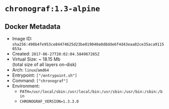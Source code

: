 # `chronograf:1.3-alpine`

## Docker Metadata

- Image ID: `sha256:498b4fe953ce84474625d23be019040a0d8dde6f4d43eaa02ce35aca9115053a`
- Created: `2017-06-27T20:02:04.584967265Z`
- Virtual Size: ~ 18.15 Mb  
  (total size of all layers on-disk)
- Arch: `linux`/`amd64`
- Entrypoint: `["/entrypoint.sh"]`
- Command: `["chronograf"]`
- Environment:
  - `PATH=/usr/local/sbin:/usr/local/bin:/usr/sbin:/usr/bin:/sbin:/bin`
  - `CHRONOGRAF_VERSION=1.3.3.0`
